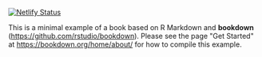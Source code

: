[![Netlify Status](https://api.netlify.com/api/v1/badges/89b42c23-23ad-4efd-b8af-12fe1cf7b6ed/deploy-status)](https://app.netlify.com/sites/datasciencebox2/deploys)

This is a minimal example of a book based on R Markdown and **bookdown** (https://github.com/rstudio/bookdown). Please see the page "Get Started" at https://bookdown.org/home/about/ for how to compile this example.
